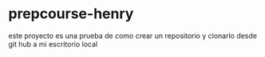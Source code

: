 # prepcourse-henry
este proyecto es una prueba de como crear un repositorio y clonarlo desde git hub a mi escritorio local